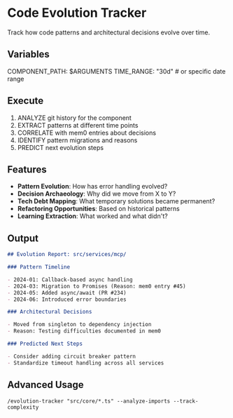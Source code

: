 # Code Evolution Tracker

Track how code patterns and architectural decisions evolve over time.

## Variables

COMPONENT_PATH: $ARGUMENTS
TIME_RANGE: "30d" # or specific date range

## Execute

1. ANALYZE git history for the component
2. EXTRACT patterns at different time points
3. CORRELATE with mem0 entries about decisions
4. IDENTIFY pattern migrations and reasons
5. PREDICT next evolution steps

## Features

- **Pattern Evolution**: How has error handling evolved?
- **Decision Archaeology**: Why did we move from X to Y?
- **Tech Debt Mapping**: What temporary solutions became permanent?
- **Refactoring Opportunities**: Based on historical patterns
- **Learning Extraction**: What worked and what didn't?

## Output

```markdown
## Evolution Report: src/services/mcp/

### Pattern Timeline

- 2024-01: Callback-based async handling
- 2024-03: Migration to Promises (Reason: mem0 entry #45)
- 2024-05: Added async/await (PR #234)
- 2024-06: Introduced error boundaries

### Architectural Decisions

- Moved from singleton to dependency injection
- Reason: Testing difficulties documented in mem0

### Predicted Next Steps

- Consider adding circuit breaker pattern
- Standardize timeout handling across all services
```

## Advanced Usage

```
/evolution-tracker "src/core/*.ts" --analyze-imports --track-complexity
```
